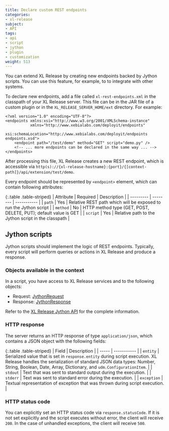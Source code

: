 ```yaml
---
title: Declare custom REST endpoints
categories:
- xl-release
subject:
- API
tags:
- api
- script
- jython
- plugin
- customization
weight: 513
---
```


You can extend XL Release by creating new endpoints backed by Jython scripts. You can use this feature, for example, to to integrate with other systems.

To declare new endpoints, add a file called `xl-rest-endpoints.xml` in the classpath of your XL Release server. This file can be in the JAR file of a custom plugin or in the `XL_RELEASE_SERVER_HOME/ext` directory. For example:

    <?xml version="1.0" encoding="UTF-8"?>
    <endpoints xmlns:xsi="http://www.w3.org/2001/XMLSchema-instance"
               xmlns="http://www.xebialabs.com/deployit/endpoints"
               xsi:schemaLocation="http://www.xebialabs.com/deployit/endpoints endpoints.xsd">
        <endpoint path="/test/demo" method="GET" script="demo.py" />
        <!-- ... more endpoints can be declared in the same way ... -->
    </endpoints>

After processing this file, XL Release creates a new REST endpoint, which is accessible via `http(s)://{xl-release-hostname}:{port}/{[context-path]}/api/extension/test/demo`.

Every endpoint should be represented by `<endpoint>` element, which can contain following attributes:

{:.table .table-striped}
| Attribute | Required | Description |
| --------- | -------- | ----------- |
| `path` | Yes | Relative REST path which will be exposed to run the Jython script |
| `method` | No | HTTP method type (GET, POST, DELETE, PUT); default value is GET |
| `script` | Yes | Relative path to the Jython script in the classpath |

## Jython scripts

Jython scripts should implement the logic of REST endpoints. Typically, every script will perform queries or actions in XL Release and produce a response.

### Objects available in the context

In a script, you have access to XL Release services and to the following objects:

* Request: <a href="/jython-docs/#!/xl-deploy/5.0.x/service/com.xebialabs.xlplatform.endpoints.JythonRequest">JythonRequest</a>
* Response: <a href="https://docs.xebialabs.com/jython-docs/#!/xl-deploy/5.0.x/service/com.xebialabs.xlplatform.endpoints.JythonResponse">JythonResponse</a>

Refer to the <a href="/jython-docs/#!/xl-release/5.0.x/">XL Release Jython API</a> for the complete information.

### HTTP response

The server returns an HTTP response of type `application/json`, which contains a JSON object with the following fields:

{:.table .table-striped}
| Field | Description |
| ----- | ----------- |
| `entity` | Serialized value that is set in `response.entity` during script execution. XL Release handles the serialization of standard JSON data types: Number, String, Boolean, Date, Array, Dictionary, and `udm.ConfigurationItem`. |
| `stdout` | Text that was sent to standard output during the execution. |
| `stderr` | Text was sent to standard error during the execution. |
| `exception` | Textual representation of exception that was thrown during script execution. |

### HTTP status code

You can explicitly set an HTTP status code via `response.statusCode`. If it is not set explicitly and the script executes without error, the client will receive `200`. In the case of unhandled exceptions, the client will receive `500`.
